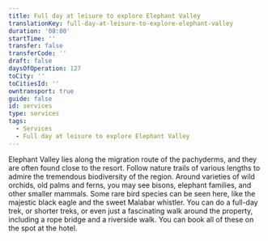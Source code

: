 ```yaml
---
title: Full day at leisure to explore Elephant Valley
translationKey: full-day-at-leisure-to-explore-elephant-valley
duration: '08:00'
startTime: ''
transfer: false
transferCode: ''
draft: false
daysOfOperation: 127
toCity: ''
toCitiesId: ''
owntransport: true
guide: false
id: services
type: services
tags:
  - Services
  - Full day at leisure to explore Elephant Valley
---
```

Elephant Valley lies along the migration route of the pachyderms, and they are often found close to the resort. Follow nature trails of various lengths to admire the tremendous biodiversity of the region. Around varieties of wild orchids, old palms and ferns, you may see bisons, elephant families, and other smaller mammals. Some rare bird species can be seen here, like the majestic black eagle and the sweet Malabar whistler. You can do a full-day trek, or shorter treks, or even just a fascinating walk around the property, including a rope bridge and a riverside walk. You can book all of these on the spot at the hotel.